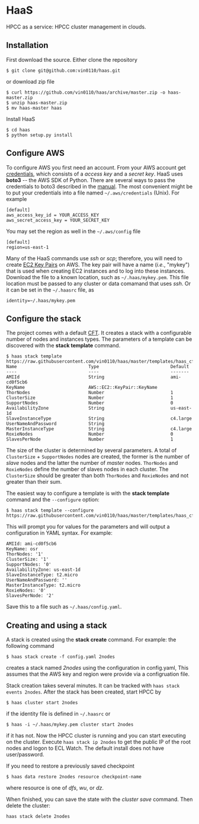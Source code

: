 # HaaS
HPCC as a service: HPCC cluster management in clouds.

## Installation

First download the source.
Either clone the repository
```shell
$ git clone git@github.com:vin0110/haas.git
```
or download zip file
```shell
$ curl https://github.com/vin0110/haas/archive/master.zip -o haas-master.zip
$ unzip haas-master.zip
$ mv haas-master haas
```
Install HaaS
```shell
$ cd haas
$ python setup.py install
````

## Configure AWS

To configure AWS you first need an account.
From your AWS account get [credentials](http://docs.aws.amazon.com/IAM/latest/UserGuide/id_credentials_access-keys.html#Using_CreateAccessKey),
which consists of a _access key_ and a _secret key_.
HaaS uses **boto3** -- the AWS SDK of Python.
There are several ways to pass the credentials to boto3 described in the
[manual](https://boto3.readthedocs.io/en/latest/guide/quickstart.html#configuration).
The most convenient might be to put your credentials into a file named
`~/.aws/credentials` (Unix).
For example
```
[default]
aws_access_key_id = YOUR_ACCESS_KEY
aws_secret_access_key = YOUR_SECRET_KEY
```
You may set the region as well in the `~/.aws/config` file
```
[default]
region=us-east-1
```

Many of the HaaS commands use _ssh_ or _scp_; therefore, you will need to
create
[EC2 Key Pairs](http://docs.aws.amazon.com/AWSEC2/latest/UserGuide/ec2-key-pairs.html) on AWS.
The key pair will have a name (_i.e._, "mykey") that is used when creating EC2
instances and to log into these instances.
Download the file to a known location, such as `~/.haas/mykey.pem`.
This file location must be passed to any cluster or data comamand that
uses _ssh_.
Or it can be set in the `~/.haasrc` file, as
```
identity=~/.haas/mykey.pem
```

## Configure the stack

The project comes with a default
[CFT](https://github.com/vin0110/haas/blob/master/templates/haas_cft.json).
It creates a stack with a configurable number of nodes and
instances types.
The parameters of a template can be discovered with the **stack template**
command.
```
$ haas stack template https://raw.githubusercontent.com/vin0110/haas/master/templates/haas_cft.json
Name                           Type                           Default
----                           ----                           -------
AMIId                          String                         ami-cd0f5cb6
KeyName                        AWS::EC2::KeyPair::KeyName
ThorNodes                      Number                         1
ClusterSize                    Number                         1
SupportNodes                   Number                         0
AvailabilityZone               String                         us-east-1d
SlaveInstanceType              String                         c4.large
UserNameAndPassword            String
MasterInstanceType             String                         c4.large
RoxieNodes                     Number                         0
SlavesPerNode                  Number                         1
```

The size of the cluster is determined by several parameters.
A total of `ClusterSize` + `SupportNodes` nodes are created, the former
is the number of _slave_ nodes and the latter the number of _master_
nodes.
`ThorNodes` and `RoxieNodes` define the number of slaves nodes in each
cluster.
The `ClusterSize` should be greater than both `ThorNodes` and
`RoxieNodes` and not greater than their sum.

The easiest way to configure a template is with the **stack template**
command and the `--configure` option:
```
$ haas stack template --configure https://raw.githubusercontent.com/vin0110/haas/master/templates/haas_cft.json
```
This will prompt you for values for the parameters and will output a
configuration in YAML syntax.
For example:
```
AMIId: ami-cd0f5cb6
KeyName: osr
ThorNodes: '1'
ClusterSize: '1'
SupportNodes: '0'
AvailabilityZone: us-east-1d
SlaveInstanceType: t2.micro
UserNameAndPassword: ''
MasterInstanceType: t2.micro
RoxieNodes: '0'
SlavesPerNode: '2'
```
Save this to a file such as `~/.haas/config.yaml`.

## Creating and using a stack

A stack is created using the **stack create** command.
For example: the following command
```
$ haas stack create -f config.yaml 2nodes
```
creates a stack named _2nodes_ using the configuration in config.yaml,
This assumes that the AWS key and region were provide via a configruation
file.

Stack creation takes several minutes.
It can be tracked with `haas stack events 2nodes`.
After the stack has been created, start HPCC by
```
$ haas cluster start 2nodes
```
if the identity file is defined in `~/.haasrc` or
```
$ haas -i ~/.haas/mykey.pem cluster start 2nodes
```
if it has not.
Now the HPCC cluster is running and you can start executing on the
cluster.
Execute `haas stack ip 2nodes` to get the public IP of the root nodes and
logon to ECL Watch.
The default install does not have user/password.

If you need to restore a previously saved checkpoint
```
$ haas data restore 2nodes resource checkpoint-name
```
where resource is one of _dfs_, _wu_, or _dz_.

When finished, you can save the state with the _cluster save_ command.
Then delete the cluster:
```
haas stack delete 2nodes
```
